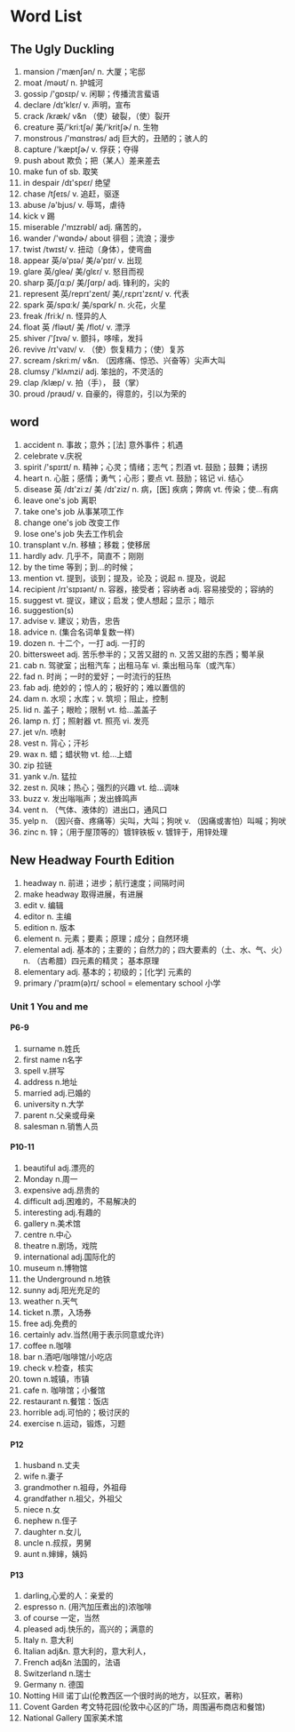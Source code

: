 # Word List

## The Ugly Duckling

1. mansion /'mænʃən/ n. 大厦；宅邸
2. moat /məʊt/ n. 护城河
3. gossip /'gɒsɪp/ v. 闲聊；传播流言蜚语
4. declare /dɪ'klɛr/ v. 声明，宣布
5. crack /kræk/ v&n （使）破裂，（使）裂开
6. creature 英/'kriːtʃə/  美/'kritʃɚ/ n. 生物
7. monstrous  /'mɑnstrəs/ adj 巨大的，丑陋的；骇人的
8. capture  /'kæptʃɚ/ v. 俘获；夺得
9. push about 欺负；把（某人）差来差去
10. make fun of sb. 取笑
11. in despair /dɪ'spɛr/ 绝望
12. chase /tʃeɪs/ v. 追赶，驱逐
13. abuse  /ə'bjus/ v. 辱骂，虐待
14. kick v 踢
15. miserable  /'mɪzrəbl/ adj. 痛苦的，
16. wander /'wɑndɚ/ about 徘徊；流浪；漫步
17. twist /twɪst/ v. 扭动（身体），使弯曲
18. appear 英/ə'pɪə/  美/ə'pɪr/ v. 出现
19. glare 英/gleə/ 美/ɡlɛr/ v. 怒目而视
20. sharp 英/ʃɑːp/  美/ʃɑrp/ adj. 锋利的，尖的
21. represent 英/reprɪ'zent/  美/,rɛprɪ'zɛnt/ v. 代表
22. spark 英/spɑːk/  美/spɑrk/ n. 火花，火星
23. freak /friːk/ n. 怪异的人
24. float 英 /fləʊt/  美 /flot/ v. 漂浮
25. shiver /'ʃɪvə/ v. 颤抖，哆嗦，发抖
26. revive  /rɪ'vaɪv/ v. （使）恢复精力；（使）复苏
27. scream /skriːm/ v&n. （因疼痛、惊恐、兴奋等）尖声大叫
28. clumsy /'klʌmzi/ adj. 笨拙的，不灵活的
29. clap  /klæp/ v. 拍（手）， 鼓（掌）
30. proud /praʊd/ v. 自豪的，得意的，引以为荣的

## word

1. accident n. 事故；意外；[法] 意外事件；机遇
2. celebrate v.庆祝
3. spirit /'spɪrɪt/ n. 精神；心灵；情绪；志气；烈酒 vt. 鼓励；鼓舞；诱拐
4. heart n. 心脏；感情；勇气；心形；要点 vt. 鼓励；铭记 vi. 结心
5. disease 英 /dɪ'ziːz/  美 /dɪ'ziz/ n. 病，[医] 疾病；弊病 vt. 传染；使…有病
6. leave one's job 离职
7. take one's job 从事某项工作
8. change one's job 改变工作
9. lose one's job 失去工作机会
10. transplant v./n. 移植；移栽；使移居
11. hardly adv. 几乎不，简直不；刚刚
12. by the time 等到；到…的时候；
13. mention vt. 提到，谈到；提及，论及；说起 n. 提及，说起
14. recipient /rɪ'sɪpɪənt/ n. 容器，接受者；容纳者 adj. 容易接受的；容纳的
15. suggest vt. 提议，建议；启发；使人想起；显示；暗示
16. suggestion(s)
17. advise v. 建议；劝告，忠告
18. advice n. (集合名词单复数一样)
19. dozen n. 十二个，一打 adj. 一打的
20. bittersweet adj. 苦乐参半的；又苦又甜的 n. 又苦又甜的东西；蜀羊泉
21. cab n. 驾驶室；出租汽车；出租马车 vi. 乘出租马车（或汽车）
22. fad n. 时尚；一时的爱好；一时流行的狂热
23. fab adj. 绝妙的；惊人的；极好的；难以置信的
24. dam n. 水坝；水库；v. 筑坝；阻止，控制
25. lid n. 盖子；眼睑；限制 vt. 给…盖盖子
26. lamp n. 灯；照射器 vt. 照亮 vi. 发亮
27. jet v/n. 喷射
28. vest n. 背心；汗衫
29. wax n. 蜡；蜡状物 vt. 给…上蜡
30. zip 拉链
31. yank v./n. 猛拉
32. zest n. 风味；热心；强烈的兴趣 vt. 给…调味
33. buzz v. 发出嗡嗡声；发出蜂鸣声
34. vent n. （气体、液体的）进出口，通风口
35. yelp n. （因兴奋、疼痛等）尖叫，大叫；狗吠 v. （因痛或害怕）叫喊；狗吠
36. zinc n. 锌；（用于屋顶等的）镀锌铁板 v. 镀锌于，用锌处理

## New Headway Fourth Edition

1. headway n. 前进；进步；航行速度；间隔时间
2. make headway 取得进展，有进展
3. edit v. 编辑
4. editor n. 主编
5. edition n. 版本
6. element n. 元素；要素；原理；成分；自然环境
7. elemental adj. 基本的；主要的；自然力的；四大要素的（土、水、气、火） n. （古希腊）四元素的精灵； 基本原理
8. elementary adj. 基本的；初级的；[化学] 元素的
9. primary /'praɪm(ə)rɪ/ school = elementary school 小学

### Unit 1 You and me

#### P6-9

1. surname n.姓氏
2. first name n名字
3. spell v.拼写
4. address n.地址
5. married adj.已婚的
6. university n.大学
7. parent n.父亲或母亲
8. salesman n.销售人员

#### P10-11

1. beautiful adj.漂亮的
2. Monday n.周一
3. expensive adj.昂贵的
4. difficult adj.困难的，不易解决的
5. interesting adj.有趣的
6. gallery n.美术馆
7. centre n.中心
8. theatre n.剧场，戏院
9. international adj.国际化的
10. museum n.博物馆
11. the Underground n.地铁
12. sunny adj.阳光充足的
13. weather n.天气
14. ticket n.票，入场券
15. free adj.免费的
16. certainly adv.当然(用于表示同意或允许)
17. coffee n.咖啡
18. bar n.酒吧/咖啡馆/小吃店
19. check v.检查，核实
20. town n.城镇，市镇
21. cafe n. 咖啡馆；小餐馆
22. restaurant n.餐馆：饭店
23. horrible adj.可怕的；极讨厌的
24. exercise n.运动，锻炼，习题

#### P12

1. husband n.丈夫
2. wife n.妻子
3. grandmother n.祖母，外祖母
4. grandfather n.祖父，外祖父
5. niece n.女
6. nephew n.侄子
7. daughter n.女儿
8. uncle n.叔叔，男舅
9. aunt n.婶婶，姨妈

#### P13

1. darling,心爱的人：亲爱的
2. espresso n. (用汽加压煮出的)浓咖啡
3. of course 一定，当然
4. pleased adj.快乐的，高兴的；满意的
5. Italy n. 意大利
6. Italian adj&n. 意大利的，意大利人，
7. French adj&n 法国的，法语
8. Switzerland n.瑞士
9. Germany n. 德国
10. Notting Hill 诺丁山(伦教西区一个很时尚的地方，以狂欢，著称)
11. Covent Garden 考文特花园(伦敦中心区的广场，周围遍布商店和餐馆)
12. National Gallery 国家美术馆

